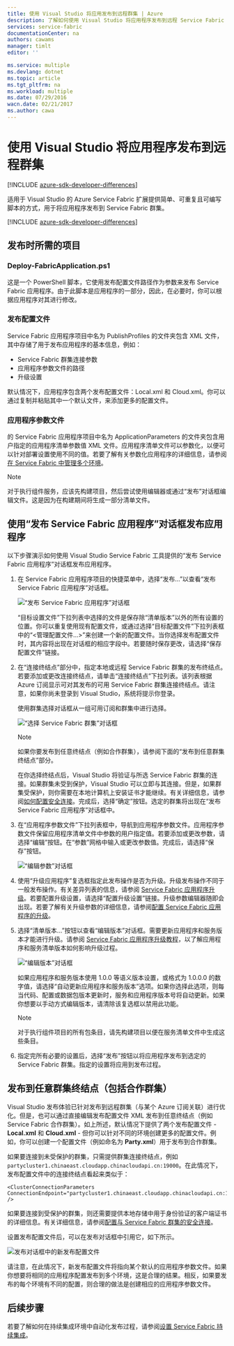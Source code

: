 ```yaml
---
title: 使用 Visual Studio 将应用发布到远程群集 | Azure
description: 了解如何使用 Visual Studio 将应用程序发布到远程 Service Fabric 群集。
services: service-fabric
documentationCenter: na
authors: cawams
manager: timlt
editor: ''

ms.service: multiple
ms.devlang: dotnet
ms.topic: article
ms.tgt_pltfrm: na
ms.workload: multiple
ms.date: 07/29/2016
wacn.date: 02/21/2017
ms.author: cawa
---
```


# 使用 Visual Studio 将应用程序发布到远程群集

[!INCLUDE [azure-sdk-developer-differences](../../includes/azure-sdk-developer-differences.md)]

适用于 Visual Studio 的 Azure Service Fabric 扩展提供简单、可重复且可编写脚本的方式，用于将应用程序发布到 Service Fabric 群集。

[!INCLUDE [azure-sdk-developer-differences](../../includes/azure-visual-studio-login-guide.md)]

## 发布时所需的项目

### Deploy-FabricApplication.ps1

这是一个 PowerShell 脚本，它使用发布配置文件路径作为参数来发布 Service Fabric 应用程序。由于此脚本是应用程序的一部分，因此，在必要时，你可以根据应用程序对其进行修改。

### 发布配置文件

Service Fabric 应用程序项目中名为 PublishProfiles 的文件夹包含 XML 文件，其中存储了用于发布应用程序的基本信息，例如：

- Service Fabric 群集连接参数
- 应用程序参数文件的路径
- 升级设置

默认情况下，应用程序包含两个发布配置文件：Local.xml 和 Cloud.xml。你可以通过复制并粘贴其中一个默认文件，来添加更多的配置文件。

### 应用程序参数文件

的 Service Fabric 应用程序项目中名为 ApplicationParameters 的文件夹包含用户指定的应用程序清单参数值 XML 文件。应用程序清单文件可以参数化，以便可以针对部署设置使用不同的值。若要了解有关参数化应用程序的详细信息，请参阅[在 Service Fabric 中管理多个环境](./service-fabric-manage-multiple-environment-app-configuration.md)。

>[!NOTE]
> 对于执行组件服务，应该先构建项目，然后尝试使用编辑器或通过“发布”对话框编辑文件。这是因为在构建期间将生成一部分清单文件。

## 使用“发布 Service Fabric 应用程序”对话框发布应用程序

以下步骤演示如何使用 Visual Studio Service Fabric 工具提供的“发布 Service Fabric 应用程序”对话框发布应用程序。

1. 在 Service Fabric 应用程序项目的快捷菜单中，选择“发布...”以查看“发布 Service Fabric 应用程序”对话框。

    ![“发布 Service Fabric 应用程序”对话框][0]

    “目标设置文件”下拉列表中选择的文件是保存除“清单版本”以外的所有设置的位置。你可以重复使用现有配置文件，或通过选择“目标配置文件”下拉列表框中的“<管理配置文件...>”来创建一个新的配置文件。当你选择发布配置文件时，其内容将出现在对话框的相应字段中。若要随时保存更改，请选择“保存配置文件”链接。

2. 在“连接终结点”部分中，指定本地或远程 Service Fabric 群集的发布终结点。若要添加或更改连接终结点，请单击“连接终结点”下拉列表。该列表根据 Azure 订阅显示可对其发布的可用 Service Fabric 群集连接终结点。请注意，如果你尚未登录到 Visual Studio，系统将提示你登录。

    使用群集选择对话框从一组可用订阅和群集中进行选择。

    ![“选择 Service Fabric 群集”对话框][1]

    >[!NOTE]
    > 如果你要发布到任意终结点（例如合作群集），请参阅下面的“发布到任意群集终结点”部分。

    在你选择终结点后，Visual Studio 将验证与所选 Service Fabric 群集的连接。如果群集未受到保护，Visual Studio 可以立即与其连接。但是，如果群集受保护，则你需要在本地计算机上安装证书才能继续。有关详细信息，请参阅[如何配置安全连接](./service-fabric-visualstudio-configure-secure-connections.md)。完成后，选择“确定”按钮。选定的群集将出现在“发布 Service Fabric 应用程序”对话框中。

3. 在“应用程序参数文件”下拉列表框中，导航到应用程序参数文件。应用程序参数文件保留应用程序清单文件中参数的用户指定值。若要添加或更改参数，请选择“编辑”按钮。在“参数”网格中输入或更改参数值。完成后，请选择“保存”按钮。

    ![“编辑参数”对话框][2]

4. 使用“升级应用程序”复选框指定此发布操作是否为升级。升级发布操作不同于一般发布操作。有关差异列表的信息，请参阅 [Service Fabric 应用程序升级](./service-fabric-application-upgrade.md)。若要配置升级设置，请选择“配置升级设置”链接。升级参数编辑器随即会出现。若要了解有关升级参数的详细信息，请参阅[配置 Service Fabric 应用程序的升级](./service-fabric-visualstudio-configure-upgrade.md)。

5. 选择“清单版本...”按钮以查看“编辑版本”对话框。需要更新应用程序和服务版本才能进行升级。请参阅 [Service Fabric 应用程序升级教程](./service-fabric-application-upgrade-tutorial.md)，以了解应用程序和服务清单版本如何影响升级过程。

    ![“编辑版本”对话框][3]

    如果应用程序和服务版本使用 1.0.0 等语义版本设置，或格式为 1.0.0.0 的数字值，请选择“自动更新应用程序和服务版本”选项。如果你选择此选项，则每当代码、配置或数据包版本更新时，服务和应用程序版本号将自动更新。如果你想要以手动方式编辑版本，请清除该复选框以禁用此功能。

    >[!NOTE]
    > 对于执行组件项目的所有包条目，请先构建项目以便在服务清单文件中生成这些条目。

6. 指定完所有必要的设置后，选择“发布”按钮以将应用程序发布到选定的 Service Fabric 群集。指定的设置将应用到发布过程。

## 发布到任意群集终结点（包括合作群集）

Visual Studio 发布体验已针对发布到远程群集（与某个 Azure 订阅关联）进行优化。但是，也可以通过直接编辑发布配置文件 XML 发布到任意终结点（例如 Service Fabric 合作群集）。如上所述，默认情况下提供了两个发布配置文件 - **Local.xml** 和 **Cloud.xml** - 但你可以针对不同的环境创建更多的配置文件。例如，你可以创建一个配置文件（例如命名为 **Party.xml**）用于发布到合作群集。

如果要连接到未受保护的群集，只需提供群集连接终结点，例如 `partycluster1.chinaeast.cloudapp.chinacloudapi.cn:19000`。在此情况下，发布配置文件中的连接终结点看起来类似于：

```
<ClusterConnectionParameters ConnectionEndpoint="partycluster1.chinaeast.cloudapp.chinacloudapi.cn:19000" />
```

  如果要连接到受保护的群集，则还需要提供本地存储中用于身份验证的客户端证书的详细信息。有关详细信息，请参阅[配置与 Service Fabric 群集的安全连接](./service-fabric-visualstudio-configure-secure-connections.md)。

  设置发布配置文件后，可以在发布对话框中引用它，如下所示。

  ![发布对话框中的新发布配置文件][4]

  请注意，在此情况下，新发布配置文件将指向某个默认的应用程序参数文件。如果你想要将相同的应用程序配置发布到多个环境，这是合理的结果。相反，如果要发布的每个环境有不同的配置，则合理的做法是创建相应的应用程序参数文件。

## 后续步骤

若要了解如何在持续集成环境中自动化发布过程，请参阅[设置 Service Fabric 持续集成](./service-fabric-set-up-continuous-integration.md)。

[0]: ./media/service-fabric-publish-app-remote-cluster/PublishDialog.png
[1]: ./media/service-fabric-publish-app-remote-cluster/SelectCluster.png
[2]: ./media/service-fabric-publish-app-remote-cluster/EditParams.png
[3]: ./media/service-fabric-publish-app-remote-cluster/EditVersions.png
[4]: ./media/service-fabric-publish-app-remote-cluster/publish-to-party-cluster.png

<!---HONumber=Mooncake_Quality_Review_0117_2017-->